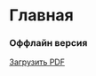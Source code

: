 # Главная
### Оффлайн версия
[Загрузить PDF](https://github.com/gloriachurch/hymns/raw/master/pdf/%D0%A1%D0%B1%D0%BE%D1%80%D0%BD%D0%B8%D0%BA.pdf)